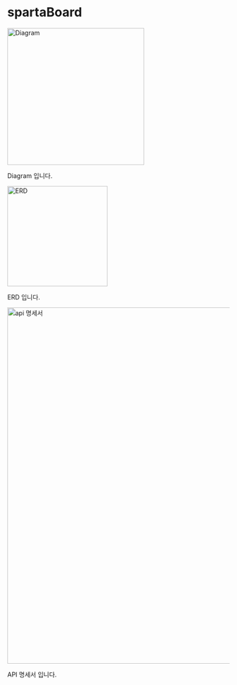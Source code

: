 # spartaBoard

<img width="310" alt="Diagram" src="https://github.com/yeongdo99/spartaBoard/assets/146189745/61a217e5-b6c9-4d04-8b1e-763723e3dbcc">

Diagram 입니다.



<img width="227" alt="ERD" src="https://github.com/yeongdo99/spartaBoard/assets/146189745/f12e646f-19d8-4776-8eaa-bf0fee01482e">

ERD 입니다.

<img width="807" alt="api 명세서" src="https://github.com/yeongdo99/spartaBoard/assets/146189745/3e34752b-858b-4336-96a1-b0ffcf48a584">

API 명세서 입니다.
